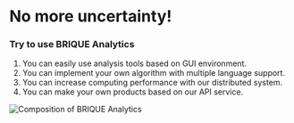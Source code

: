 # No more uncertainty!

### Try to use BRIQUE Analytics
1. You can easily use analysis tools based on GUI environment.
2. You can implement your own algorithm with multiple language support.
3. You can increase computing performance with our distributed system.
4. You can make your own products based on our API service.


![Composition of BRIQUE Analytics](https://github.com/dsg-brique/dsg-brique.github.io/brique_analytics/ba_composition.PNG)
